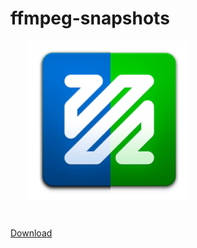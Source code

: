 # ffmpeg-snapshots

<img style="float: top; margin-left: 30px; margin-bottom: 20px;" width="256" height="256" src="assets/logo.png" align="top">

###

[Download](https://github.com/AcoUk/ffmpeg-snapshots/releases)
